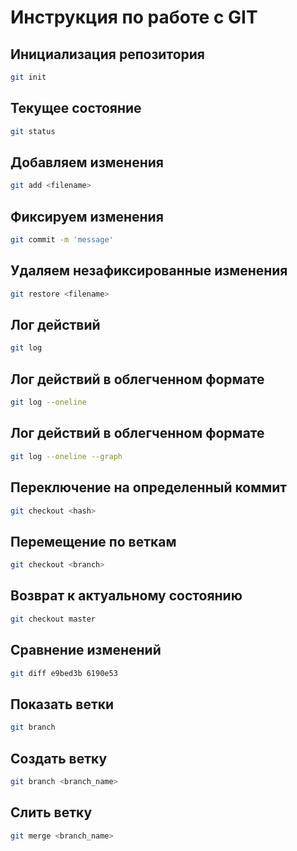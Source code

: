 # Инструкция по работе с GIT
## Инициализация репозитория
```sh
git init
```
## Текущее состояние
```sh
git status
```
## Добавляем изменения
```sh
git add <filename>
```
## Фиксируем изменения
```sh
git commit -m 'message'
```
## Удаляем незафиксированные изменения
```sh
git restore <filename>
```
## Лог действий
```sh
git log
```
## Лог действий в облегченном формате
```sh
git log --oneline
```
## Лог действий в облегченном формате
```sh
git log --oneline --graph
```
## Переключение на определенный коммит
```sh
git checkout <hash>
```
## Перемещение по веткам
```sh
git checkout <branch>
```
## Возврат к актуальному состоянию
```sh
git checkout master
```
## Сравнение изменений
```sh
git diff e9bed3b 6190e53
```
## Показать ветки
```sh
git branch
```
## Создать ветку
```sh
git branch <branch_name>
```
## Слить ветку
```sh
git merge <branch_name>
```